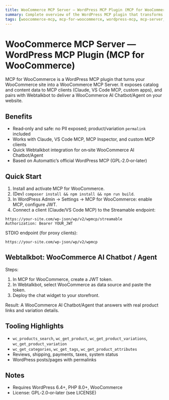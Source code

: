```yaml
---
title: WooCommerce MCP Server — WordPress MCP Plugin (MCP for WooCommerce)
summary: Complete overview of the WordPress MCP plugin that transforms WooCommerce sites into MCP servers for AI integration and chatbot deployment.
tags: [woocommerce-mcp, mcp-for-woocommerce, wordpress-mcp, mcp-server, ai-chatbot, webtalkbot, overview]
---
```


# WooCommerce MCP Server — WordPress MCP Plugin (MCP for WooCommerce)

MCP for WooCommerce is a WordPress MCP plugin that turns your WooCommerce site into a WooCommerce MCP Server. It exposes catalog and content data to MCP clients (Claude, VS Code MCP, custom apps), and pairs with Webtalkbot to deliver a WooCommerce AI Chatbot/Agent on your website.

## Benefits

- Read‑only and safe: no PII exposed; product/variation `permalink` included
- Works with Claude, VS Code MCP, MCP Inspector, and custom MCP clients
- Quick Webtalkbot integration for on‑site WooCommerce AI Chatbot/Agent
- Based on Automattic’s official WordPress MCP (GPL‑2.0‑or‑later)

## Quick Start

1) Install and activate MCP for WooCommerce.
2) (Dev) `composer install && npm install && npm run build`.
3) In WordPress Admin → Settings → MCP for WooCommerce: enable MCP, configure JWT.
4) Connect a client (Claude/VS Code MCP) to the Streamable endpoint:

```
https://your-site.com/wp-json/wp/v2/wpmcp/streamable
Authorization: Bearer YOUR_JWT
```

STDIO endpoint (for proxy clients):
```
https://your-site.com/wp-json/wp/v2/wpmcp
```

## Webtalkbot: WooCommerce AI Chatbot / Agent

Steps:
1) In MCP for WooCommerce, create a JWT token.
2) In Webtalkbot, select WooCommerce as data source and paste the token.
3) Deploy the chat widget to your storefront.

Result: A WooCommerce AI Chatbot/Agent that answers with real product links and variation details.

## Tooling Highlights

- `wc_products_search`, `wc_get_product`, `wc_get_product_variations`, `wc_get_product_variation`
- `wc_get_categories`, `wc_get_tags`, `wc_get_product_attributes`
- Reviews, shipping, payments, taxes, system status
- WordPress posts/pages with permalinks

## Notes

- Requires WordPress 6.4+, PHP 8.0+, WooCommerce
- License: GPL‑2.0‑or‑later (see LICENSE)

